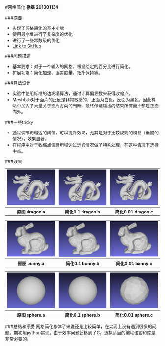 #网格简化
__徐磊 201301134__

###摘要
- 实现了网格简化的基本功能
- 使用最小堆进行了复杂度的优化
- 进行了一些常数级的优化
- [Link to GitHub](https://github.com/leopard1/Mesh-Simplify.git)

###问题描述
- 基本要求：对于一个输入的网格，根据给定的百分比进行简化。
- 扩展功能：简化加速、误差度量、拓扑保持等。

###算法设计
- 实验中使用标准的边坍塌算法，通过计算偏导数来获得收缩点。
- MeshLab对于面片的正反是非常敏感的，正面为白色，反面为黑色。因此算法中加入了大量关于面片方向的判断，最终保证输出的结果所有面片都是正面向外。

###一些tricky
- 通过调节坍塌边的阈值，可以提升效果，尤其是对于比较规则的模型（垂直的情况），效果显著。
- 在程序中对于收缩点偏离坍塌边过远的情况做了特殊处理，在这种情况下选择中点。

###效果
<table>
<tr>
<td><img src="img/dragon.a.png"/></td>
<td><img src="img/dragon.b.png"/></td>
<td><img src="img/dragon.c.png"/></td>
</tr>
<tr>
<th>原图 dragon.a</th><th>简化0.1 dragon.b</th><th>简化0.01 dragon.c</th>
</tr>
</table>

<table>
<tr>
<td><img src="img/bunny.a.png"/></td>
<td><img src="img/bunny.b.png"/></td>
<td><img src="img/bunny.c.png"/></td>
</tr>
<tr>
<th>原图 bunny.a</th><th>简化0.1 bunny.b</th><th>简化0.01 bunny.c</th>
</tr>
</table>

<table>
<tr>
<td><img src="img/sphere.a.png"/></td>
<td><img src="img/sphere.b.png"/></td>
<td><img src="img/sphere.c.png"/></td>
</tr>
<tr>
<th>原图 sphere.a</th><th>简化0.1 sphere.b</th><th>简化0.01 sphere.c</th>
</tr>
</table>

###总结和感受
网格简化总体了来说还是比较简单，在实现上没有遇到很多的问题。期初用python实现，由于效率问题迁移到了C，选择适当的编程语言和库是非常必要的。
